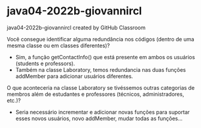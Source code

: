 # java04-2022b-giovannircl
java04-2022b-giovannircl created by GitHub Classroom

Você consegue identificar alguma redundância nos códigos (dentro de uma mesma classe ou em classes diferentes)?
  - Sim, a função getContactInfo() que está presente em ambos os usuários (students e professors). 
  - Também na classe Laboratory, temos redundancia nas duas funções addMember para adicionar usuários diferentes.

O que aconteceria na classe Laboratory se tivéssemos outras categorias de membros além de estudantes e professores (técnicos, administradores, etc.)?
  - Seria necessário incrementar e adicionar novas funções para suportar esses novos usuários, novo addMember, mudar todas as funções...
  
